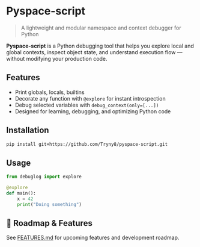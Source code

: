 # Pyspace-script

> A lightweight and modular namespace and context debugger for Python

**Pyspace-script** is a Python debugging tool that helps you explore local and global contexts, inspect object state, and understand execution flow — without modifying your production code.

## Features

- Print globals, locals, builtins
- Decorate any function with `@explore` for instant introspection
- Debug selected variables with `debug_context(only=[...])`
- Designed for learning, debugging, and optimizing Python code

## Installation

```bash
pip install git+https://github.com/Tryny8/pyspace-script.git
```

## Usage
```python
from debuglog import explore

@explore
def main():
    x = 42
    print("Doing something")
```

## 🔭 Roadmap & Features

See [FEATURES.md](./FEATURES.md) for upcoming features and development roadmap.